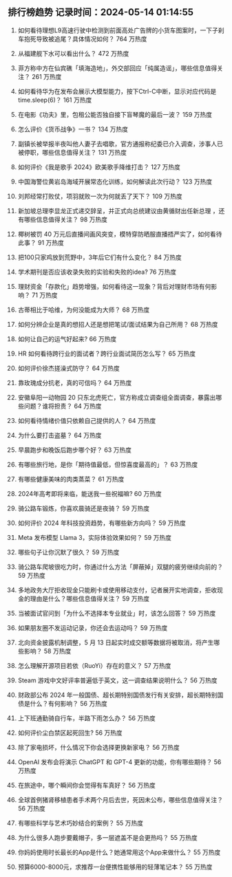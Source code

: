 
## 排行榜趋势 记录时间：2024-05-14 01:14:55
  
  1. 如何看待理想L9高速行驶中检测到前面高处广告牌的小货车图案时，一下子刹车抱死导致被追尾？具体情况如何？ 764 万热度
    
  2. 从福建舰下水可以看出什么？ 472 万热度
    
  3. 菲方称中方在仙宾礁「填海造地」，外交部回应「纯属造谣」，哪些信息值得关注？ 261 万热度
    
  4. 如何看待华为在发布会展示大模型能力，按下Ctrl-C中断，显示对应代码是time.sleep(6)？ 161 万热度
    
  5. 在电影《功夫》里，包租公能否独自接下盲琴魔的最后一波？ 159 万热度
    
  6. 怎么评价《货币战争》一书？ 134 万热度
    
  7. 副镇长被举报半夜叫他人妻子去唱歌，官方通报称纪委已介入调查，涉事人已被停职，哪些信息值得关注？ 131 万热度
    
  8. 如何评价《我是歌手 2024》欧美歌手降维打击？ 127 万热度
    
  9. 中国海警位黄岩岛海域开展常态化训练，如何解读此次行动？ 123 万热度
    
  10. 刘邦经常打败仗，项羽就败一次为何就丢了天下？ 109 万热度
    
  11. 新加坡总理李显龙正式递交辞呈，并正式向总统建议由黄循财出任新总理 ，还有哪些信息值得关注？ 98 万热度
    
  12. 椰树被罚 40 万元后直播间画风突变，模特穿防晒服直播捂严实了，如何看待此事？ 91 万热度
    
  13. 把100只家鸡放到荒野中，3年后它们有什么变化？ 84 万热度
    
  14. 学术期刊是否应该收录失败的实验和失败的idea? 76 万热度
    
  15. 理财资金「存款化」趋势增强，如何看待这一现象？背后对理财市场有何影响？ 71 万热度
    
  16. 古蒂相比于哈维，为何没能成为大师？ 68 万热度
    
  17. 如何分辨企业是真的想招人还是想把笔试/面试结果为自己所用？ 68 万热度
    
  18. 如何让自己的运气好起来? 66 万热度
    
  19. HR 如何看待跨行业的面试者？跨行业面试简历怎么写？ 65 万热度
    
  20. 如何评价徐杰搓澡式防守？ 64 万热度
    
  21. 靠玫瑰成分抗老，真的可信吗？ 64 万热度
    
  22. 安徽阜阳一动物园 20 只东北虎死亡，官方称成立调查组全面调查，暴露出哪些问题？谁将担责？ 64 万热度
    
  23. 如何看待情绪价值只依赖自己提供的人？ 64 万热度
    
  24. 为什么要打击盗墓？ 64 万热度
    
  25. 早晨跑步和晚饭后跑步哪个好？ 63 万热度
    
  26. 有哪些旅行地，是你「期待值最低，但惊喜度最高的」？ 63 万热度
    
  27. 有哪些健康美味的肉类蒸菜？ 61 万热度
    
  28. 2024年高考即将来临，能送我一些祝福嘛? 60 万热度
    
  29. 骑公路车锻炼，你喜欢晨骑还是夜骑？ 59 万热度
    
  30. 如何评价 2024 年科技投资趋势，有哪些新方向吗？ 59 万热度
    
  31. Meta 发布模型 Llama 3，实际体验效果如何？ 59 万热度
    
  32. 哪些句子让你沉默了很久？ 59 万热度
    
  33. 骑公路车爬坡很吃力时，你通过什么方法「屏蔽掉」双腿的疲劳继续向前的？ 59 万热度
    
  34. 多地政务大厅拒收现金只能刷卡或使用移动支付，记者展开实地调查，拒收现金的理由是什么？哪些信息值得关注？ 59 万热度
    
  35. 当被面试官问到「为什么不选择本专业就业」时，该怎么回答？ 59 万热度
    
  36. 如果朋友圈不发运动记录，你还会去运动吗？ 59 万热度
    
  37. 北向资金披露机制调整，5 月 13 日起实时成交额等数据将被取消，将产生哪些影响？ 58 万热度
    
  38. 怎么理解开源项目若依（RuoYi）存在的意义？ 57 万热度
    
  39. Steam 游戏中文好评率普遍低于英文，这一调查结果说明什么？ 56 万热度
    
  40. 财政部公布 2024 年一般国债、超长期特别国债发行有关安排，超长期特别国债是什么？有何影响？ 56 万热度
    
  41. 上下班通勤骑自行车，半路下雨怎么办？ 56 万热度
    
  42. 如何评价尘白禁区起死回生? 56 万热度
    
  43. 除了家电损坏，什么情况下你会选择更换新家电？ 56 万热度
    
  44. OpenAI 发布会将演示 ChatGPT 和 GPT-4 更新的功能，你有哪些期待？ 56 万热度
    
  45. 在旅途中，哪个瞬间你会觉得有车真好？ 56 万热度
    
  46. 全球首例猪肾移植患者手术两个月后去世，死因未公布，哪些信息值得关注？ 56 万热度
    
  47. 有哪些科学与艺术巧妙结合的案例？ 55 万热度
    
  48. 为什么很多人跑步要戴帽子，多一层遮盖不是会更热吗？ 55 万热度
    
  49. 你妈妈使用时长最长的App是什么？她通常用这个App来做什么？ 55 万热度
    
  50. 预算6000-8000元，求推荐一台便携性能够用的轻薄笔记本？ 55 万热度
    